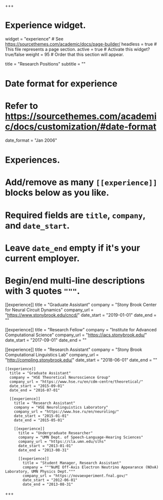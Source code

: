 +++
# Experience widget.
widget = "experience"  # See https://sourcethemes.com/academic/docs/page-builder/
headless = true  # This file represents a page section.
active = true  # Activate this widget? true/false
weight = 95  # Order that this section will appear.

title = "Research Positions"
subtitle = ""

# Date format for experience
#   Refer to https://sourcethemes.com/academic/docs/customization/#date-format
date_format = "Jan 2006"

# Experiences.
#   Add/remove as many `[[experience]]` blocks below as you like.
#   Required fields are `title`, `company`, and `date_start`.
#   Leave `date_end` empty if it's your current employer.
#   Begin/end multi-line descriptions with 3 quotes `"""`.
[[experience]]
  title = "Graduate Assistant"
  company = "Stony Brook Center for Neural Circuit Dynamics"
  company_url = "https://www.stonybrook.edu/cncd/"
  date_start = "2019-01-01"
  date_end = ""

[[experience]]
  title = "Research Fellow"
  company = "Institute for Advanced Computational Science"
  company_url = "https://iacs.stonybrook.edu/"
  date_start = "2017-09-01"
  date_end = ""

  [[experience]]
    title = "Research Assistant"
    company = "Stony Brook Computational Linguistics Lab"
    company_url = "http://compling.stonybrook.edu/"
    date_start = "2018-06-01"
    date_end = ""

    [[experience]]
      title = "Graduate Assistant"
      company = "HSE Theoretical Neuroscience Group"
      company_url = "https://www.hse.ru/en/cdm-centre/theoretical/"
      date_start = "2015-09-01"
      date_end = "2016-07-01"

      [[experience]]
        title = "Research Assistant"
        company = "HSE Neurolinguistics Laboratory"
        company_url = "https://www.hse.ru/en/neuroling/"
        date_start = "2015-01-01"
        date_end = "2015-05-01"

        [[experience]]
          title = "Undergraduate Researcher"
          company = "UMN Dept. of Speech-Language-Hearing Sciences"
          company_url = "https://cla.umn.edu/slhs"
          date_start = "2013-01-01"
          date_end = "2013-08-31"

          [[experience]]
            title = "Student Manager, Research Assistant"
            company = """NuMI Off-Axis Electron Neutrino Appearance (NOvA) Laboratory, UMN Physics Dept."""
            company_url = "https://novaexperiment.fnal.gov/"
            date_start = "2012-06-01"
            date_end = "2013-08-31"

+++
